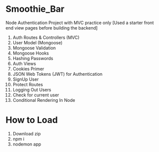 # Smoothie_Bar
Node Authentication Project with MVC practice only
[Used a starter front end view pages before building the backend]

1. Auth Routes & Controllers (MVC) 
2. User Model (Mongoose)
3. Mongoose Validation 
4. Mongoose Hooks
5. Hashing Passwords
6. Auth Views
7. Cookies Primer
8. JSON Web Tokens (JWT) for Authentication 
9. SignUp User
10. Protect Routes
11. Logging Out Users
12. Check for current user
13. Conditional Rendering In Node

# How to Load
1. Download zip
2. npm i 
3. nodemon app